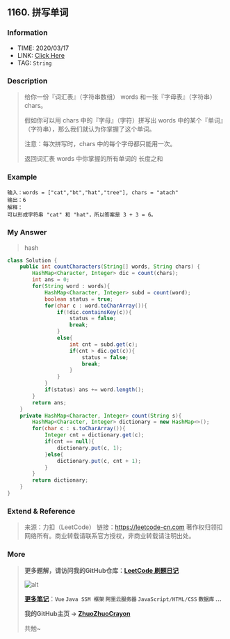 ## 1160. 拼写单词

### Information

* TIME: 2020/03/17
* LINK: [Click Here](https://leetcode-cn.com/problems/find-words-that-can-be-formed-by-characters/)
* TAG: `String`

### Description

> 给你一份『词汇表』（字符串数组） words 和一张『字母表』（字符串） chars。
>
> 假如你可以用 chars 中的『字母』（字符）拼写出 words 中的某个『单词』（字符串），那么我们就认为你掌握了这个单词。
>
> 注意：每次拼写时，chars 中的每个字母都只能用一次。
>
> 返回词汇表 words 中你掌握的所有单词的 长度之和
>

### Example

```text
输入：words = ["cat","bt","hat","tree"], chars = "atach"
输出：6
解释： 
可以形成字符串 "cat" 和 "hat"，所以答案是 3 + 3 = 6。
```

### My Answer

> hash

```java
class Solution {
    public int countCharacters(String[] words, String chars) {
        HashMap<Character, Integer> dic = count(chars);
        int ans = 0;
        for(String word : words){
            HashMap<Character, Integer> subd = count(word);
            boolean status = true;
            for(char c : word.toCharArray()){
                if(!dic.containsKey(c)){
                    status = false;
                    break;
                } 
                else{
                    int cnt = subd.get(c);
                    if(cnt > dic.get(c)){
                        status = false;
                        break;
                    }
                }
            }
            if(status) ans += word.length();
        }
        return ans;
    }
    private HashMap<Character, Integer> count(String s){
        HashMap<Character, Integer> dictionary = new HashMap<>();
        for(char c : s.toCharArray()){
            Integer cnt = dictionary.get(c);
            if(cnt == null){
                dictionary.put(c, 1);
            }else{
                dictionary.put(c, cnt + 1);
            }
        }
        return dictionary;
    }
}
```

### Extend & Reference

> 来源：力扣（LeetCode）
> 链接：https://leetcode-cn.com
> 著作权归领扣网络所有。商业转载请联系官方授权，非商业转载请注明出处。

### More

> **更多题解，请访问我的GitHub仓库：[LeetCode 刷题日记](https://github.com/ZhuoZhuoCrayon/my-Nodes/blob/master/Daily/README_2020.md)**
>
> ![alt](https://raw.githubusercontent.com/ZhuoZhuoCrayon/my-Nodes/master/Daily/img/mynode.png)
>
> [**更多笔记**](https://github.com/ZhuoZhuoCrayon/my-Nodes)：**`Vue` `Java SSM 框架` `阿里云服务器` `JavaScript/HTML/CSS`   `数据库` ...**
>
> **我的GitHub主页 -> [ZhuoZhuoCrayon](https://github.com/ZhuoZhuoCrayon)**
>
> 共勉~

